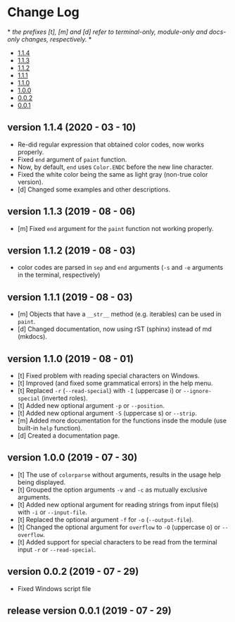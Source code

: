 # Change Log
\* *the prefixes [t], [m] and [d] refer to terminal-only, module-only and docs-only changes, respectively.* *

- [1.1.4](https://github.com/tubi-carrillo/colorparse/blob/master/change-log.md#version-114---2020---03---10)
- [1.1.3](https://github.com/tubi-carrillo/colorparse/blob/master/change-log.md#version-113---2019---08---06)
- [1.1.2](https://github.com/tubi-carrillo/colorparse/blob/master/change-log.md#version-112---2019---08---03)
- [1.1.1](https://github.com/tubi-carrillo/colorparse/blob/master/change-log.md#version-111---2019---08---03)
- [1.1.0](https://github.com/tubi-carrillo/colorparse/blob/master/change-log.md#version-110---2019---08---01)
- [1.0.0](https://github.com/tubi-carrillo/colorparse/blob/master/change-log.md#version-100---2019---07---30)
- [0.0.2](https://github.com/tubi-carrillo/colorparse/blob/master/change-log.md#version-002---2019---07---29)
- [0.0.1](https://github.com/tubi-carrillo/colorparse/blob/master/change-log.md#release-version-001---2019---07---29)


## version 1.1.4   (2020 - 03 - 10)
- Re-did regular expression that obtained color codes, now works properly.
- Fixed ``end`` argument of ``paint`` function.
- Now, by default, ``end`` uses ``Color.ENDC`` before the new line character.
- Fixed the white color being the same as light gray (non-true color version).
- [d] Changed some examples and other descriptions.


## version 1.1.3   (2019 - 08 - 06)
- [m] Fixed ``end`` argument for the ``paint`` function not working properly.


## version 1.1.2   (2019 - 08 - 03)
+ color codes are parsed in ``sep`` and ``end`` arguments (``-s`` and ``-e`` arguments in the terminal, respectively)


## version 1.1.1   (2019 - 08 - 03)
+ [m] Objects that have a ``__str__`` method (e.g. iterables) can be used in ``paint``.
+ [d] Changed documentation, now using rST (sphinx) instead of md (mkdocs).


## version 1.1.0   (2019 - 08 - 01)
+ [t] Fixed problem with reading special characters on Windows.
+ [t] Improved (and fixed some grammatical errors) in the help menu.
+ [t] Replaced ``-r`` (``--read-special``) with ``-I`` (uppercase i) or ``--ignore-special`` (inverted roles).
+ [t] Added new optional argument ``-p`` or ``--position``.
+ [t] Added new optional argument ``-S`` (uppercase s) or ``--strip``.
+ [m] Added more documentation for the functions insde the module (use built-in ``help`` function).
+ [d] Created a documentation page.


## version 1.0.0   (2019 - 07 - 30)
+ [t] The use of ``colorparse`` without arguments, results in the usage help being displayed.
+ [t] Grouped the option arguments ``-v`` and ``-c`` as mutually exclusive arguments.
+ [t] Added new optional argument for reading strings from input file(s) with ``-i`` or ``--input-file``.
+ [t] Replaced the optional argument ``-f`` for ``-o`` (``--output-file``).
+ [t] Changed the optional argument for ``overflow`` to ``-O`` (uppercase o) or ``--overflow``.
+ [t] Added support for special characters to be read from the terminal input ``-r`` or ``--read-special``.


## version 0.0.2   (2019 - 07 - 29)
+ Fixed Windows script file


## release version 0.0.1   (2019 - 07 - 29)
